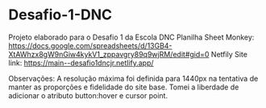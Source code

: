 # Desafio-1-DNC
Projeto elaborado para o Desafio 1 da Escola DNC
Planilha Sheet Monkey: https://docs.google.com/spreadsheets/d/13GB4-XtAWhzx8gW9nGiw4kykV1_zppavgry89q9wjRM/edit#gid=0
Netfily Site link: https://main--desafio1dncjr.netlify.app/

Observações:
A resolução máxima foi definida para 1440px na tentativa de manter as proporções e fidelidade do site base.
Tomei a liberdade de adicionar o atributo button:hover e cursor point.
